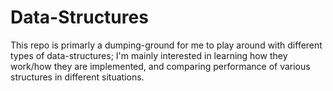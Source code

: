 # Data-Structures

This repo is primarly a dumping-ground for me to play around with different types of data-structures; 
I'm mainly interested in learning how they work/how they are implemented, and comparing performance 
of various structures in different situations.
